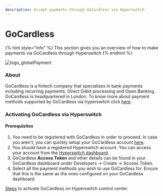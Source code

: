 ```yaml
---
description: Accept payments through GoCardless via Hyperswitch
---
```


# GoCardless

{% hint style="info" %}
This section gives you an overview of how to make payments via GoCardless through Hyperswitch
{% endhint %}

![logo\_globalPayment](../../../.gitbook/assets/gocardless-logo.png)

### About

GoCardless is a fintech company that specialises in bank payments including recurring payments, Direct Debit processing and Open Banking. GoCardless is headquartered in London. To know  more about payment methods supported by GoCardless via hyperswitch click [here](https://payswitcher.com/pm-list).

### Activating GoCardless via Hyperswitch

#### Prerequisites

1. You need to be registered with GoCardless in order to proceed. In case you aren't, you can quickly setup your GoCardless account [here](https://manage-sandbox.gocardless.com/sign-up).
2. You should have a registered Hyperswitch account. You can access your account from the [Hyperswitch dashboard](https://app.payswitcher.com/register).
3. GoCardless **Access Token** and other details can be found in your GoCardless dashboard under Developers -> Create -> Access Token.
4. Select all the payment methods you wish to use GoCardless for. Ensure that this is the same as the ones configured on your GoCardless dashboard

[Steps](https://docs.payswitcher.com/hyperswitch-cloud/connectors/activate-connector-on-hyperswitch) to activate GoCardless on Hyperswitch control center.
